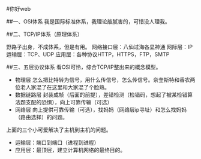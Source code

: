 #你好web

##一、OSI体系
我是国际标准体系，我理论敲腻害的，可惜没人理我。

##二、TCP/IP体系（原理体系）

野路子出身，不成体系，但是有用。
网络接口层：八仙过海各显神通
网际层：IP
运输层：TCP、UDP
应用层：各种协议HTTP，HTTPS，FTP，SMTP

##三、五层协议体系
看OSI可怜，综合TCP/IP整出来的概念模型。

- 物理层 怎么把比特转为信号，用什么传信号，怎么传信号。奈奎斯特和香农两位老人家混了在这里和大家混了个脸熟。
- 数据链路层 封装成帧（后面的前提），差错检测（检错码，想起了被某检错算法题支配的恐惧），向上可靠传输（可选）
- 网络层 向上提供可靠传输（可选），找妈妈（网络层ip寻址）和怎么找妈妈（路由选择）的问题。

上面的三个小可爱解决了主机到主机的问题。


- 运输层：端口到端口（进程到进程） 
- 应用层：最顶层，建立计算机网络的最终目的。
